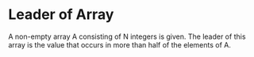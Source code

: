 # Leader of Array

A non-empty array A consisting of N integers is given. The leader of this array is the value that occurs in more than half of the elements of A.